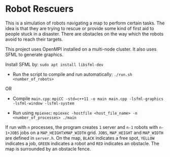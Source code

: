 # Robot Rescuers

This is a simulation of robots navigating a map to perform certain tasks. The idea is that they are trying to rescue or provide some kind of first aid to people stuck in a disaster. There are obstacles on the way which the robots avoid to reach their targets.

This project uses OpenMPI installed on a multi-node cluster. It also uses SFML to generate graphics.

Install SFML by: `sudo apt install libsfml-dev`

* Run the script to compile and run automatically: `./run.sh <number_of_robots>`

OR

* Compile `main.cpp`: `mpiCC -std=c++11 -o main main.cpp -lsfml-graphics -lsfml-window -lsfml-system`

* Run using `mpiexec`: `mpiexec -hostfile <host_file_name> -n <number_of_processes> ./main`

If run with `n` processes, the program creates `1` server and `n-1` robots with `n-1+JOBS` jobs on a `MAP_HEIGHT`x`MAP_WIDTH` grid.
`JOBS`, `MAP_HEIGHT` and `MAP_WIDTH` are defined in `server.h`.
On the map, `BLACK` indicates a free spot, `YELLOW` indicates a job, `GREEN` indicates a robot and `RED` indicates an obstacle.
The map is surrounded by an obstacle fence.

